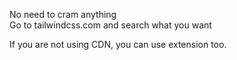 No need to cram anything  
Go to tailwindcss.com and search what you want

If you are not using CDN, you can use extension too.  

